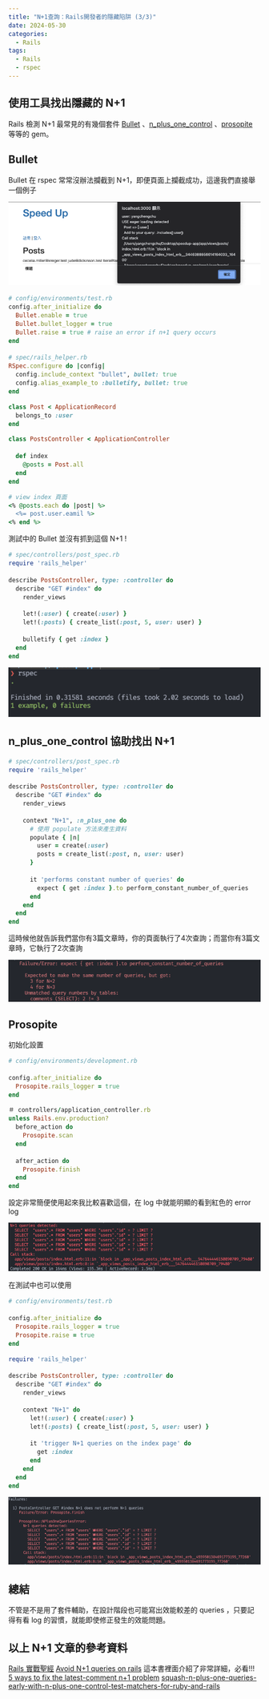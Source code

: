 ```yaml
---
title: "N+1查詢：Rails開發者的隱藏陷阱 (3/3)"
date: 2024-05-30
categories:
  - Rails
tags:
  - Rails
  - rspec
---
```


## 使用工具找出隱藏的 N+1

Rails 檢測 N+1  最常見的有幾個套件 [Bullet](https://github.com/flyerhzm/bullet) 、[n_plus_one_control](https://github.com/palkan/n_plus_one_control) 、[prosopite](https://github.com/charkost/prosopite) 等等的 gem。

## Bullet

Bullet 在 rspec 常常沒辦法攔截到 N+1，即便頁面上攔截成功，這邊我們直接舉一個例子

![RSpec Bullet](/assets/images/bullet_rspec_alert.png)

```ruby
# config/environments/test.rb
config.after_initialize do
  Bullet.enable = true
  Bullet.bullet_logger = true
  Bullet.raise = true # raise an error if n+1 query occurs
end

# spec/rails_helper.rb
RSpec.configure do |config|
  config.include_context "bullet", bullet: true
  config.alias_example_to :bulletify, bullet: true
end
```

```ruby
class Post < ApplicationRecord
  belongs_to :user
end
```

```ruby
class PostsController < ApplicationController

  def index
    @posts = Post.all
  end
end
```

```ruby
# view index 頁面
<% @posts.each do |post| %>
  <%= post.user.eamil %>
<% end %>
```

測試中的 Bullet 並沒有抓到這個 N+1 !

```ruby
# spec/controllers/post_spec.rb
require 'rails_helper'

describe PostsController, type: :controller do
  describe "GET #index" do
    render_views

    let!(:user) { create(:user) }
    let!(:posts) { create_list(:post, 5, user: user) }

    bulletify { get :index }
  end
end
```

![RSpec Bullet](/assets/images/bullet_rspec.png)

## n_plus_one_control 協助找出 N+1

```ruby
# spec/controllers/post_spec.rb
require 'rails_helper'

describe PostsController, type: :controller do
  describe "GET #index" do
    render_views

    context "N+1", :n_plus_one do
      # 使用 populate 方法來產生資料
      populate { |n|
        user = create(:user)
        posts = create_list(:post, n, user: user)
      }

      it 'performs constant number of queries' do
        expect { get :index }.to perform_constant_number_of_queries
      end
    end
  end
end
```

這時候他就告訴我們當你有3篇文章時，你的頁面執行了4次查詢；而當你有3篇文章時，它執行了2次查詢

![RSpec N_plus](/assets/images/n_plus_one_control_rspec.png)

## Prosopite

初始化設置

```ruby
# config/environments/development.rb

config.after_initialize do
  Prosopite.rails_logger = true
end
```

```ruby
＃ controllers/application_controller.rb
unless Rails.env.production?
  before_action do
    Prosopite.scan
  end

  after_action do
    Prosopite.finish
  end
end
```

設定非常簡便使用起來我比較喜歡這個，在 log 中就能明顯的看到紅色的 error log

![Prosopite](/assets/images/prosopite_log.png)

在測試中也可以使用

```ruby
# config/environments/test.rb

config.after_initialize do
  Prosopite.rails_logger = true
  Prosopite.raise = true
end
```

```ruby
require 'rails_helper'

describe PostsController, type: :controller do
  describe "GET #index" do
    render_views

    context "N+1" do
      let!(:user) { create(:user) }
      let!(:posts) { create_list(:post, 5, user: user) }

      it 'trigger N+1 queries on the index page' do
        get :index
      end
    end
  end
end
```

![Prosopite rspec](/assets/images/prosopite_rspec.png)

## 總結

不管是不是用了套件輔助，在設計階段也可能寫出效能較差的 queries ，只要記得有看 log 的習慣，就能即使修正發生的效能問題。

## 以上 N+1 文章的參考資料

[Rails 實戰聖經](https://ihower.tw/rails/fullstack-performance-backend.html)
[Avoid N+1 queries on rails](https://bhserna.com/fix-n+1-queries-on-rails.html) 這本書裡面介紹了非常詳細，必看!!!
[5 ways to fix the latest-comment n+1 problem](https://bhserna.com/5-ways-to-fix-the-latest-comment-n-1-problem.html)
[squash-n-plus-one-queries-early-with-n-plus-one-control-test-matchers-for-ruby-and-rails](https://evilmartians.com/chronicles/squash-n-plus-one-queries-early-with-n-plus-one-control-test-matchers-for-ruby-and-rails)